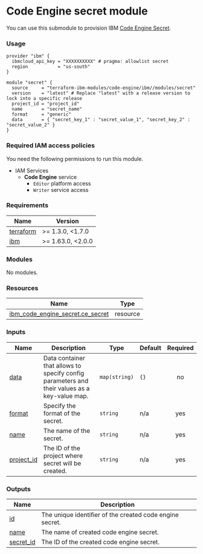 # Code Engine secret module

You can use this submodule to provision IBM [Code Engine Secret](https://cloud.ibm.com/docs/codeengine?topic=codeengine-getting-started).


### Usage
```hcl
provider "ibm" {
  ibmcloud_api_key = "XXXXXXXXXX" # pragma: allowlist secret
  region           = "us-south"
}

module "secret" {
  source     = "terraform-ibm-modules/code-engine/ibm//modules/secret"
  version    = "latest" # Replace "latest" with a release version to lock into a specific release
  project_id = "project_id"
  name       = "secret_name"
  format     = "generic"
  data       = { "secret_key_1" : "secret_value_1", "secret_key_2" : "secret_value_2" }
}
```

### Required IAM access policies

You need the following permissions to run this module.

- IAM Services
    - **Code Engine** service
        - `Editor` platform access
        - `Writer` service access

<!-- BEGINNING OF PRE-COMMIT-TERRAFORM DOCS HOOK -->
### Requirements

| Name | Version |
|------|---------|
| <a name="requirement_terraform"></a> [terraform](#requirement\_terraform) | >= 1.3.0, <1.7.0 |
| <a name="requirement_ibm"></a> [ibm](#requirement\_ibm) | >= 1.63.0, <2.0.0 |

### Modules

No modules.

### Resources

| Name | Type |
|------|------|
| [ibm_code_engine_secret.ce_secret](https://registry.terraform.io/providers/ibm-cloud/ibm/latest/docs/resources/code_engine_secret) | resource |

### Inputs

| Name | Description | Type | Default | Required |
|------|-------------|------|---------|:--------:|
| <a name="input_data"></a> [data](#input\_data) | Data container that allows to specify config parameters and their values as a key-value map. | `map(string)` | `{}` | no |
| <a name="input_format"></a> [format](#input\_format) | Specify the format of the secret. | `string` | n/a | yes |
| <a name="input_name"></a> [name](#input\_name) | The name of the secret. | `string` | n/a | yes |
| <a name="input_project_id"></a> [project\_id](#input\_project\_id) | The ID of the project where secret will be created. | `string` | n/a | yes |

### Outputs

| Name | Description |
|------|-------------|
| <a name="output_id"></a> [id](#output\_id) | The unique identifier of the created code engine secret. |
| <a name="output_name"></a> [name](#output\_name) | The name of created code engine secret. |
| <a name="output_secret_id"></a> [secret\_id](#output\_secret\_id) | The ID of the created code engine secret. |
<!-- END OF PRE-COMMIT-TERRAFORM DOCS HOOK -->
